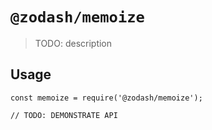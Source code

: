 # `@zodash/memoize`

> TODO: description

## Usage

```
const memoize = require('@zodash/memoize');

// TODO: DEMONSTRATE API
```
